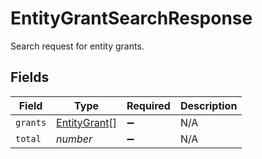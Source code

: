 # EntityGrantSearchResponse

Search request for entity grants.


## Fields

| Field                                               | Type                                                | Required                                            | Description                                         |
| --------------------------------------------------- | --------------------------------------------------- | --------------------------------------------------- | --------------------------------------------------- |
| `grants`                                            | [EntityGrant](../../models/shared/entitygrant.md)[] | :heavy_minus_sign:                                  | N/A                                                 |
| `total`                                             | *number*                                            | :heavy_minus_sign:                                  | N/A                                                 |